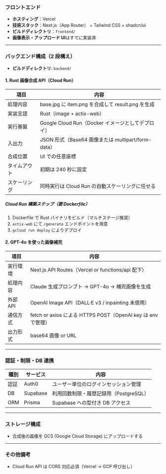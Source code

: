 ### フロントエンド

- **ホスティング**：Vercel
- **技術スタック**：Next.js（App Router） + Tailwind CSS + shadcn/ui
- **ビルドディレクトリ**：`frontend/`
- **画像表示・アップロード UI**はすでに実装済

---

### バックエンド構成（2 段構え）

- **ビルドディレクトリ**: `backend/`

#### 1. Rust 画像合成 API（Cloud Run）

| 項目         | 内容                                               |
| ------------ | -------------------------------------------------- |
| 処理内容     | base.jpg に item.png を合成して result.png を生成  |
| 実装言語     | Rust（image + actix-web）                          |
| 実行基盤     | Google Cloud Run（Docker イメージとしてデプロイ）  |
| 入出力       | JSON 形式（Base64 画像または multipart/form-data） |
| 合成位置     | UI での任意座標                                    |
| タイムアウト | 初期は 240 秒に設定                                |
| スケーリング | 同時実行は Cloud Run の自動スケーリングに任せる    |

##### Cloud Run 構築ステップ（要 Dockerfile）

1. Dockerfile で Rust バイナリをビルド（マルチステージ推奨）
2. `actix-web` にて `/generate` エンドポイントを用意
3. `gcloud run deploy` によりデプロイ

#### 2. GPT-4o を使った画像補完

| 項目     | 内容                                                         |
| -------- | ------------------------------------------------------------ |
| 実行環境 | Next.js API Routes（Vercel or functions/api 配下）           |
| 処理内容 | Claude 生成プロンプト → GPT-4o → 補完画像を生成              |
| 外部 API | OpenAI Image API（DALL·E v3 / inpainting 未使用）            |
| 通信方式 | fetch or axios による HTTPS POST（OpenAI key は env で管理） |
| 出力形式 | base64 画像 or URL                                           |

---

### 認証・制限・DB 連携

| 種別 | サービス | 内容                                   |
| ---- | -------- | -------------------------------------- |
| 認証 | Auth0    | ユーザー単位のログインセッション管理   |
| DB   | Supabase | 利用回数制限・履歴記録用（PostgreSQL） |
| ORM  | Prisma   | Supabase への型付き DB アクセス        |

---

### ストレージ構成

- 合成後の画像を GCS (Google Cloud Storage) にアップロードする

---

### その他備考

- Cloud Run API は CORS 対応必須（Vercel → GCP 呼び出し）
